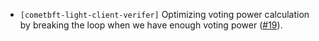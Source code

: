 - `[cometbft-light-client-verifer]` Optimizing voting power calculation by breaking the loop when we have enough voting power ([#19](https://github.com/cometbft/cometbft-rs/issues/19)).
